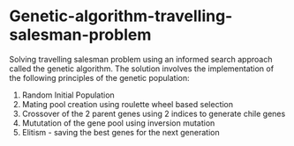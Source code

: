 # Genetic-algorithm-travelling-salesman-problem
Solving travelling salesman problem using an informed search approach called the genetic algorithm. The solution involves the implementation of the following principles of the genetic population:
1. Random Initial Population
2. Mating pool creation using roulette wheel based selection
3. Crossover of the 2 parent genes using 2 indices to generate chile genes
4. Mututation of the gene pool using inversion mutation
5. Elitism - saving the best genes for the next generation
